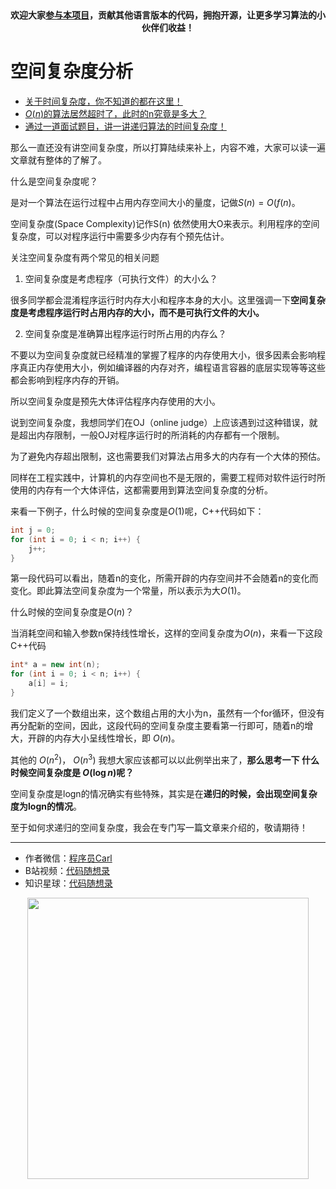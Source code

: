 <p align="center">
  <a href="https://mp.weixin.qq.com/s/RsdcQ9umo09R6cfnwXZlrQ"><img src="https://img.shields.io/badge/PDF下载-代码随想录-blueviolet" alt=""></a>
  <a href="https://mp.weixin.qq.com/s/b66DFkOp8OOxdZC_xLZxfw"><img src="https://img.shields.io/badge/刷题-微信群-green" alt=""></a>
  <a href="https://space.bilibili.com/525438321"><img src="https://img.shields.io/badge/B站-代码随想录-orange" alt=""></a>
  <a href="https://mp.weixin.qq.com/s/QVF6upVMSbgvZy8lHZS3CQ"><img src="https://img.shields.io/badge/知识星球-代码随想录-blue" alt=""></a>
</p>
<p align="center"><strong>欢迎大家<a href="https://mp.weixin.qq.com/s/tqCxrMEU-ajQumL1i8im9A">参与本项目</a>，贡献其他语言版本的代码，拥抱开源，让更多学习算法的小伙伴们收益！</strong></p>



# 空间复杂度分析

* [关于时间复杂度，你不知道的都在这里！](https://programmercarl.com/前序/关于时间复杂度，你不知道的都在这里！.html)
* [$O(n)$的算法居然超时了，此时的n究竟是多大？](https://programmercarl.com/前序/On的算法居然超时了，此时的n究竟是多大？.html)
* [通过一道面试题目，讲一讲递归算法的时间复杂度！](https://programmercarl.com/前序/通过一道面试题目，讲一讲递归算法的时间复杂度！.html)

那么一直还没有讲空间复杂度，所以打算陆续来补上，内容不难，大家可以读一遍文章就有整体的了解了。

什么是空间复杂度呢？

是对一个算法在运行过程中占用内存空间大小的量度，记做$S(n)=O(f(n)$。

空间复杂度(Space Complexity)记作S(n) 依然使用大O来表示。利用程序的空间复杂度，可以对程序运行中需要多少内存有个预先估计。

关注空间复杂度有两个常见的相关问题

1. 空间复杂度是考虑程序（可执行文件）的大小么？

很多同学都会混淆程序运行时内存大小和程序本身的大小。这里强调一下**空间复杂度是考虑程序运行时占用内存的大小，而不是可执行文件的大小。**

2. 空间复杂度是准确算出程序运行时所占用的内存么？

不要以为空间复杂度就已经精准的掌握了程序的内存使用大小，很多因素会影响程序真正内存使用大小，例如编译器的内存对齐，编程语言容器的底层实现等等这些都会影响到程序内存的开销。

所以空间复杂度是预先大体评估程序内存使用的大小。

说到空间复杂度，我想同学们在OJ（online judge）上应该遇到过这种错误，就是超出内存限制，一般OJ对程序运行时的所消耗的内存都有一个限制。

为了避免内存超出限制，这也需要我们对算法占用多大的内存有一个大体的预估。

同样在工程实践中，计算机的内存空间也不是无限的，需要工程师对软件运行时所使用的内存有一个大体评估，这都需要用到算法空间复杂度的分析。

来看一下例子，什么时候的空间复杂度是$O(1)$呢，C++代码如下：

```CPP
int j = 0;
for (int i = 0; i < n; i++) {
    j++;
}

```
第一段代码可以看出，随着n的变化，所需开辟的内存空间并不会随着n的变化而变化。即此算法空间复杂度为一个常量，所以表示为大$O(1)$。

什么时候的空间复杂度是$O(n)$？

当消耗空间和输入参数n保持线性增长，这样的空间复杂度为$O(n)$，来看一下这段C++代码
```CPP
int* a = new int(n);
for (int i = 0; i < n; i++) {
    a[i] = i;
}
```

我们定义了一个数组出来，这个数组占用的大小为n，虽然有一个for循环，但没有再分配新的空间，因此，这段代码的空间复杂度主要看第一行即可，随着n的增大，开辟的内存大小呈线性增长，即 $O(n)$。

其他的 $O(n^2)$， $O(n^3)$ 我想大家应该都可以以此例举出来了，**那么思考一下 什么时候空间复杂度是 $O(\log n)$呢？**

空间复杂度是logn的情况确实有些特殊，其实是在**递归的时候，会出现空间复杂度为logn的情况**。

至于如何求递归的空间复杂度，我会在专门写一篇文章来介绍的，敬请期待！




-----------------------
* 作者微信：[程序员Carl](https://mp.weixin.qq.com/s/b66DFkOp8OOxdZC_xLZxfw)
* B站视频：[代码随想录](https://space.bilibili.com/525438321)
* 知识星球：[代码随想录](https://mp.weixin.qq.com/s/QVF6upVMSbgvZy8lHZS3CQ)
<div align="center"><img src=https://code-thinking.cdn.bcebos.com/pics/01二维码.jpg width=450> </img></div>
